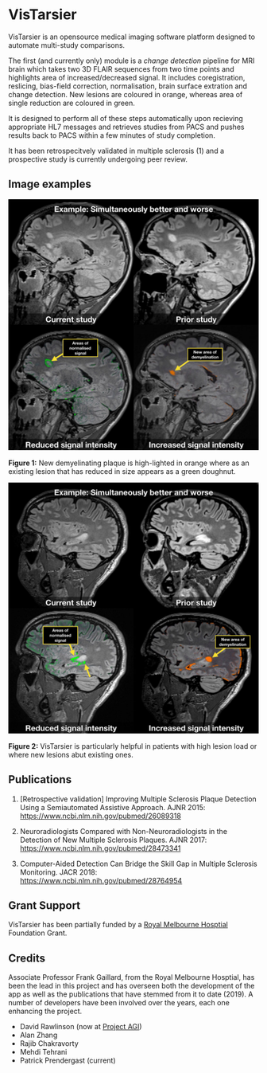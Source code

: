 # VisTarsier
VisTarsier is an opensource medical imaging software platform designed to automate multi-study comparisons. 

The first (and currently only) module is a _change detection_ pipeline for MRI brain which takes two 3D FLAIR sequences from two time points and highlights area of increased/decreased signal. It includes coregistration, reslicing, bias-field correction, normalisation, brain surface extration and change detection. New lesions are coloured in orange, whereas area of single reduction are coloured in green. 

It is designed to perform all of these steps automatically upon recieving appropriate HL7 messages and retrieves studies from PACS and pushes results back to PACS within a few minutes of study completion. 

It has been retrospecitvely validated in multiple sclerosis (1) and a prospective study is currently undergoing peer review. 

## Image examples

![Figure 1](./Documentation/figure1.jpg)

**Figure 1:** New demyelinating plaque is high-lighted in orange where as an existing lesion that has reduced in size appears as a green doughnut. 


![Figure 2](./Documentation/figure2.jpg)

**Figure 2:** VisTarsier is particularly helpful in patients with high lesion load or where new lesions abut existing ones. 

## Publications

1. [Retrospective validation] Improving Multiple Sclerosis Plaque Detection Using a Semiautomated Assistive Approach. AJNR 2015: https://www.ncbi.nlm.nih.gov/pubmed/26089318

2. Neuroradiologists Compared with Non-Neuroradiologists in the Detection of New Multiple Sclerosis Plaques. AJNR 2017: https://www.ncbi.nlm.nih.gov/pubmed/28473341

3. Computer-Aided Detection Can Bridge the Skill Gap in Multiple Sclerosis Monitoring. JACR 2018: https://www.ncbi.nlm.nih.gov/pubmed/28764954

## Grant Support

VisTarsier has been partially funded by a [Royal Melbourne Hosptial](https://www.thermh.org.au/) Foundation Grant. 

## Credits

Associate Professor Frank Gaillard, from the Royal Melbourne Hosptial, has been the lead in this project and has overseen both the development of the app as well as the publications that have stemmed from it to date (2019). A number of developers have been involved over the years, each one enhancing the project. 

- David Rawlinson (now at [Project AGI](https://agi.io/))
- Alan Zhang
- Rajib Chakravorty
- Mehdi Tehrani
- Patrick Prendergast (current)
